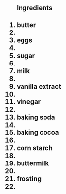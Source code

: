 <ol><h2>Ingredients<h2>
<li>butter<li>
<li>eggs<li>
<li>sugar<li>
<li>milk<li>
<li>vanilla extract<li>
<li>vinegar<li>
<li>baking soda<li>
<li>baking cocoa<li>
<li>corn starch<li>
<li>buttermilk<li>
<li>frosting<li><ol>
